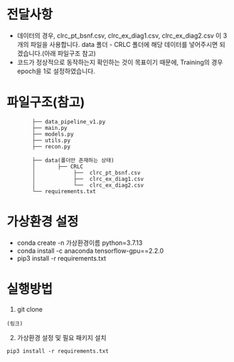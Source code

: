 # 전달사항
* 데이터의 경우, clrc_pt_bsnf.csv, clrc_ex_diag1.csv, clrc_ex_diag2.csv 이 3개의 파일을 사용합니다.
data 폴더 - CRLC 폴더에 해당 데이터를 넣어주시면 되겠습니다.(아래 파일구조 참고)
* 코드가 정상적으로 동작하는지 확인하는 것이 목표이기 때문에, Training의 경우 epoch을 1로 설정하였습니다.

# 파일구조(참고)
```
        ├── data_pipeline_v1.py
        ├── main.py
        ├── models.py
        ├── utils.py
        ├── recon.py

        ├── data(폴더만 존재하는 상태)
        │       ├── CRLC
        │            ├──  clrc_pt_bsnf.csv
        │            ├──  clrc_ex_diag1.csv
        │            └──  clrc_ex_diag2.csv
        └── requirements.txt
``` 

# 가상환경 설정

* conda create -n 가상환경이름 python=3.7.13
* conda install -c anaconda tensorflow-gpu==2.2.0
* pip3 install -r requirements.txt

# 실행방법
1. git clone
```
(링크)
```

2. 가상환경 설정 및 필요 패키지 설치
```
pip3 install -r requirements.txt
```

